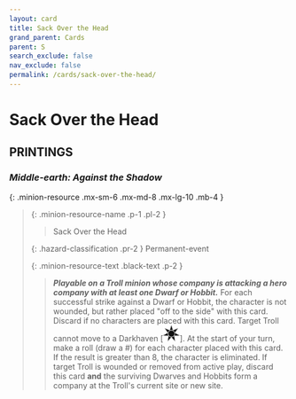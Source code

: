 ```yaml
---
layout: card
title: Sack Over the Head
grand_parent: Cards
parent: S
search_exclude: false
nav_exclude: false
permalink: /cards/sack-over-the-head/
---
```


# Sack Over the Head


## PRINTINGS


### _Middle-earth: Against the Shadow_

{: .minion-resource .mx-sm-6 .mx-md-8 .mx-lg-10 .mb-4 }
> {: .minion-resource-name .p-1 .pl-2 }
> > <div class="hazard-mp"></div>
> > <div class="card-name">Sack Over the Head</div>
>
> {: .hazard-classification .pr-2 }
> Permanent-event
>
> {: .minion-resource-text .black-text .p-2 }
> > ***Playable on a Troll minion whose company is attacking a hero company with at least one Dwarf or Hobbit.*** For each successful strike against a Dwarf or Hobbit, the character is not wounded, but rather placed "off to the side" with this card. Discard if no characters are placed with this card. Target Troll cannot move to a Darkhaven <nobr>[<img src="/assets/images/dark-haven.svg">]</nobr>. At the start of your turn, make a roll (draw a #) for each character placed with this card. If the result is greater than 8, the character is eliminated. If target Troll is wounded or removed from active play, discard this card **and** the surviving Dwarves and Hobbits form a company at the Troll's current site or new site. 
> 
